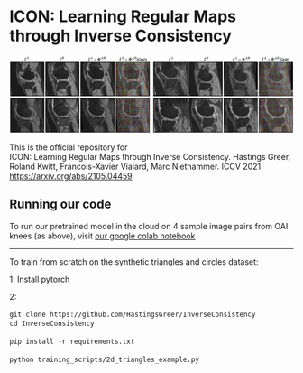 # ICON: Learning Regular Maps through Inverse Consistency

![Demo figure](notebooks/paper_figures/Intro_NewLabels-2.png)

This is the official repository for  
ICON: Learning Regular Maps through Inverse Consistency. 
Hastings Greer, Roland Kwitt, Francois-Xavier Vialard, Marc Niethammer. 
ICCV 2021 https://arxiv.org/abs/2105.04459



## Running our code

To run our pretrained model in the cloud on 4 sample image pairs from OAI knees (as above), visit [our google colab notebook](https://colab.research.google.com/drive/1Pd3ua_NZTem3xtBvDxertzi7u3E233ZL?usp=sharing)

----------------

To train from scratch on the synthetic triangles and circles dataset:

1: Install pytorch

2:
```
git clone https://github.com/HastingsGreer/InverseConsistency
cd InverseConsistency

pip install -r requirements.txt

python training_scripts/2d_triangles_example.py
```
